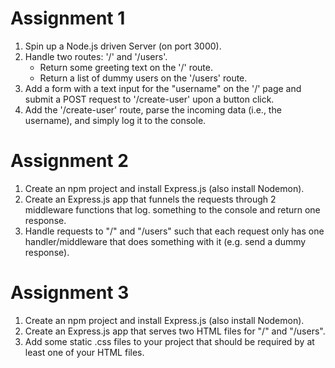 # Assignment 1
1. Spin up a Node.js driven Server (on port 3000).
2. Handle two routes: '/' and '/users'.
   - Return some greeting text on the '/' route.
   - Return a list of dummy users on the '/users' route.
3. Add a form with a text input for the "username" on the '/' page and submit a POST request to '/create-user' upon a button click.
4. Add the '/create-user' route, parse the incoming data (i.e., the username), and simply log it to the console. 

# Assignment 2
1. Create an npm project and install Express.js (also install Nodemon).
2. Create an Express.js app that funnels the requests through 2 middleware functions that log. something to the console and return one response.
3. Handle requests to "/" and "/users" such that each request only has one handler/middleware that does something with it (e.g. send a dummy response).

# Assignment 3
1. Create an npm project and install Express.js (also install Nodemon).
2. Create an Express.js app that serves two HTML files for "/" and "/users".
3. Add some static .css files to your project that should be required by at least one of your HTML files.
